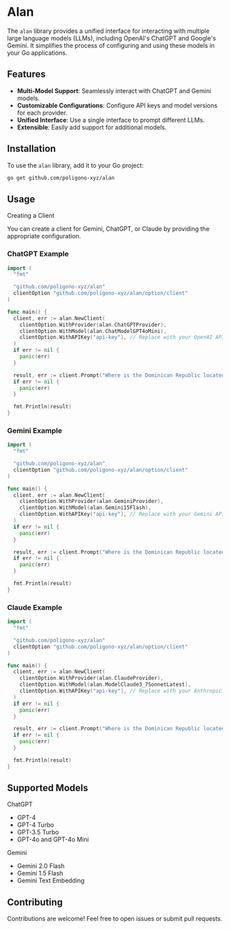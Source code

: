 # Alan

The `alan` library provides a unified interface for interacting with multiple large language models (LLMs), including OpenAI's ChatGPT and Google's Gemini. It simplifies the process of configuring and using these models in your Go applications.

## Features

- **Multi-Model Support**: Seamlessly interact with ChatGPT and Gemini models.
- **Customizable Configurations**: Configure API keys and model versions for each provider.
- **Unified Interface**: Use a single interface to prompt different LLMs.
- **Extensible**: Easily add support for additional models.

## Installation

To use the `alan` library, add it to your Go project:

```bash
go get github.com/poligono-xyz/alan
```

## Usage

Creating a Client

You can create a client for Gemini, ChatGPT, or Claude by providing the appropriate configuration.

### ChatGPT Example

```go
import (
  "fmt"

  "github.com/poligono-xyz/alan"
  clientOption "github.com/poligono-xyz/alan/option/client"
)

func main() {
  client, err := alan.NewClient(
    clientOption.WithProvider(alan.ChatGPTProvider),
    clientOption.WithModel(alan.ChatModelGPT4oMini),
    clientOption.WithAPIKey("api-key"), // Replace with your OpenAI API key
  )
  if err != nil {
    panic(err)
  }

  result, err := client.Prompt("Where is the Dominican Republic located?")
  if err != nil {
    panic(err)
  }

  fmt.Println(result)
}
```

### Gemini Example

```go
import (
  "fmt"

  "github.com/poligono-xyz/alan"
  clientOption "github.com/poligono-xyz/alan/option/client"
)

func main() {
  client, err := alan.NewClient(
    clientOption.WithProvider(alan.GeminiProvider),
    clientOption.WithModel(alan.Gemini15Flash),
    clientOption.WithAPIKey("api-key"), // Replace with your Gemini API key
  )
  if err != nil {
    panic(err)
  }

  result, err := client.Prompt("Where is the Dominican Republic located?")
  if err != nil {
    panic(err)
  }

  fmt.Println(result)
}
```

### Claude Example

```go
import (
  "fmt"

  "github.com/poligono-xyz/alan"
  clientOption "github.com/poligono-xyz/alan/option/client"
)

func main() {
  client, err := alan.NewClient(
    clientOption.WithProvider(alan.ClaudeProvider),
    clientOption.WithModel(alan.ModelClaude3_7SonnetLatest),
    clientOption.WithAPIKey("api-key"), // Replace with your Anthropic API key
  )
  if err != nil {
    panic(err)
  }

  result, err := client.Prompt("Where is the Dominican Republic located?")
  if err != nil {
    panic(err)
  }

  fmt.Println(result)
}
```

## Supported Models

ChatGPT

- GPT-4
- GPT-4 Turbo
- GPT-3.5 Turbo
- GPT-4o and GPT-4o Mini

Gemini

- Gemini 2.0 Flash
- Gemini 1.5 Flash
- Gemini Text Embedding

## Contributing

Contributions are welcome! Feel free to open issues or submit pull requests.
